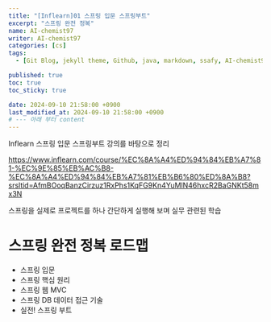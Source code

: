 ```yaml
---
title: "[Inflearn]01 스프링 입문 스프링부트"
excerpt: "스프링 완전 정복"
name: AI-chemist97
writer: AI-chemist97
categories: [cs]
tags:
  - [Git Blog, jekyll theme, Github, java, markdown, ssafy, AI-chemist97]

published: true
toc: true
toc_sticky: true

date: 2024-09-10 21:58:00 +0900
last_modified_at: 2024-09-10 21:58:00 +0900
# --- 아래 부터 content
---
```

Inflearn   스프링 입문 스프링부트 강의를 바탕으로 정리

https://www.inflearn.com/course/%EC%8A%A4%ED%94%84%EB%A7%81-%EC%9E%85%EB%AC%B8-%EC%8A%A4%ED%94%84%EB%A7%81%EB%B6%80%ED%8A%B8?srsltid=AfmBOoqBanzCirzuz1RxPhs1KqFG9Kn4YuMlN46hxcR2BaGNKt58mx3N

스프링을 실제로 프로젝트를 하나 간단하게 실행해 보며 실무 관련된 학습

# 스프링 완전 정복 로드맵
* 스프링 입문
* 스프링 핵심 원리
* 스프링 웹 MVC
* 스프링 DB 데이터 접근 기술
* 실전! 스프링 부트